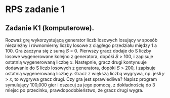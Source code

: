 # RPS zadanie 1
 
## Zadanie K1 (komputerowe).

Rozważ grę wykorzystującą generator liczb losowych losujący w sposób
niezależny i równomierny liczby losowe z ciągłego przedziału między 1 a 100. Gra zaczyna się z sumą
𝑆 = 0. Pierwszy gracz dodaje do S liczby losowe wygenerowane kolejno z generatora, dopóki 𝑆 > 100,
i zapisuje ostatnią wygenerowaną liczbę 𝑥. Następnie, gracz drugi kontynuuje dodawanie do S liczb
losowych z generatora, dopóki 𝑆 > 200, i zapisuje ostatnią wygenerowaną liczbę 𝑦. Gracz z większą
liczbą wygrywa, np. jeśli 𝑦 > 𝑥, to wygrywa gracz drugi. Czy gra jest sprawiedliwa? Napisz program
symulujący 100,000 gier i oszacuj za jego pomocą, z dokładnością do 3 miejsc po przecinku,
prawdopodobieństwo, że gracz drugi wygra.